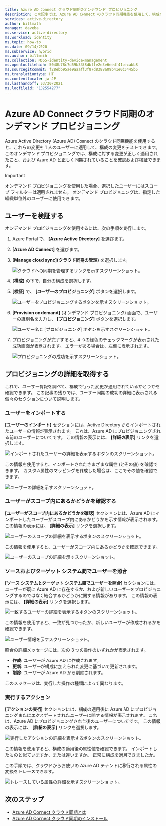 ```yaml
---
title: Azure AD Connect クラウド同期のオンデマンド プロビジョニング
description: この記事では、Azure AD Connect のクラウド同期機能を使用して、構成の変更をテストする方法について説明します。
services: active-directory
author: billmath
manager: daveba
ms.service: active-directory
ms.workload: identity
ms.topic: how-to
ms.date: 09/14/2020
ms.subservice: hybrid
ms.author: billmath
ms.collection: M365-identity-device-management
ms.openlocfilehash: 5048b78c7d59b3358dbffe2e3e6eedf41decabb8
ms.sourcegitcommit: f28ebb95ae9aaaff3f87d8388a09b41e0b3445b5
ms.translationtype: HT
ms.contentlocale: ja-JP
ms.lasthandoff: 03/30/2021
ms.locfileid: "102554277"
---
```

# <a name="on-demand-provisioning-in-azure-ad-connect-cloud-sync"></a>Azure AD Connect クラウド同期のオンデマンド プロビジョニング

Azure Active Directory (Azure AD) Connect のクラウド同期機能を使用すると、これらの変更を 1 人のユーザーに適用して、構成の変更をテストできます。 このオンデマンド プロビジョニングでは、構成に対する変更が正しく適用されたこと、および Azure AD と正しく同期されていることを確認および検証できます。  

> [!IMPORTANT] 
> オンデマンド プロビジョニングを使用した場合、選択したユーザーにはスコープ フィルターは適用されません。 オンデマンド プロビジョニングは、指定した組織単位外のユーザーに使用できます。

## <a name="validate-a-user"></a>ユーザーを検証する
オンデマンド プロビジョニングを使用するには、次の手順を実行します。

1.  Azure Portal で、 **[Azure Active Directory]** を選びます。
2.  **[Azure AD Connect]** を選びます。
3.  **[Manage cloud sync]\(クラウド同期の管理\)** を選択します。

    ![クラウドへの同期を管理するリンクを示すスクリーンショット。](media/how-to-install/install-6.png)
4. **[構成]** の下で、自分の構成を選択します。
5. **[検証]** で、 **[ユーザーのプロビジョニング]** ボタンを選択します。 

   ![ユーザーをプロビジョニングするボタンを示すスクリーンショット。](media/how-to-on-demand-provision/on-demand-2.png)

6. **[Provision on demand]** \(オンデマンド プロビジョニング\) 画面で、ユーザーの識別名を入力し、 **[プロビジョニング]** ボタンを選択します。  
 
   ![ユーザー名と [プロビジョニング] ボタンを示すスクリーンショット。](media/how-to-on-demand-provision/on-demand-3.png)
7. プロビジョニングが完了すると、4 つの緑色のチェックマークが表示された成功画面が表示されます。 エラーがある場合は、左側に表示されます。

   ![プロビジョニングの成功を示すスクリーンショット。](media/how-to-on-demand-provision/on-demand-4.png)

## <a name="get-details-about-provisioning"></a>プロビジョニングの詳細を取得する
これで、ユーザー情報を調べて、構成で行った変更が適用されているかどうかを確認できます。 この記事の残りでは、ユーザー同期の成功の詳細に表示される個々のセクションについて説明します。

### <a name="import-user"></a>ユーザーをインポートする
**[ユーザーのインポート]** セクションには、Active Directory からインポートされたユーザーの情報が表示されます。 これは、Azure AD にプロビジョニングされる前のユーザーについてです。 この情報の表示には、 **[詳細の表示]** リンクを選択します。

![インポートされたユーザーの詳細を表示するボタンのスクリーンショット。](media/how-to-on-demand-provision/on-demand-5.png)

この情報を使用すると、インポートされたさまざまな属性 (とその値) を確認できます。 カスタム属性のマッピングを作成した場合は、ここでその値を確認できます。

![ユーザーの詳細を示すスクリーンショット。](media/how-to-on-demand-provision/on-demand-6.png)

### <a name="determine-if-user-is-in-scope"></a>ユーザーがスコープ内にあるかどうかを確認する
**[ユーザーがスコープ内にあるかどうかを確認]** セクションには、Azure AD にインポートしたユーザーがスコープ内にあるかどうかを示す情報が表示されます。 この情報の表示には、 **[詳細の表示]** リンクを選択します。

![ユーザーのスコープの詳細を表示するボタンのスクリーンショット。](media/how-to-on-demand-provision/on-demand-7.png)

この情報を使用すると、ユーザーがスコープ内にあるかどうかを確認できます。

![ユーザーのスコープの詳細を示すスクリーンショット。](media/how-to-on-demand-provision/on-demand-10a.png)

### <a name="match-user-between-source-and-target-system"></a>ソースおよびターゲット システム間でユーザーを照合
**[ソース システムとターゲット システム間でユーザーを照合]** セクションには、ユーザーが既に Azure AD に存在するか、および新しいユーザーをプロビジョニングするのではなく結合するかどうかに関する情報があります。 この情報の表示には、 **[詳細の表示]** リンクを選択します。

![一致するユーザーの詳細を表示するボタンのスクリーンショット。](media/how-to-on-demand-provision/on-demand-8.png)

この情報を使用すると、一致が見つかったか、新しいユーザーが作成されるかを確認できます。

![ユーザー情報を示すスクリーンショット。](media/how-to-on-demand-provision/on-demand-11.png)

照合の詳細メッセージには、次の 3 つの操作のいずれかが表示されます。
- **作成**: ユーザーが Azure AD に作成されます。
- **更新**: ユーザーが構成に加えられた変更に基づいて更新されます。
- **削除**: ユーザーが Azure AD から削除されます。

このメッセージは、実行した操作の種類によって異なります。

### <a name="perform-action"></a>実行するアクション
**[アクションの実行]** セクションには、構成の適用後に Azure AD にプロビジョニングまたはエクスポートされたユーザーに関する情報が表示されます。 これは、Azure AD にプロビジョニングされた後のユーザーについてです。 この情報の表示には、 **[詳細の表示]** リンクを選択します。

![実行したアクションの詳細を表示するボタンのスクリーンショット。](media/how-to-on-demand-provision/on-demand-9.png)

この情報を使用すると、構成の適用後の属性値を確認できます。 インポートしたものと似ていますか、または違いますか。 正常に構成を適用できましたか。  

この手順では、クラウドからお使いの Azure AD テナントに移行される属性の変換をトレースできます。

![トレースしている属性の詳細を示すスクリーンショット。](media/how-to-on-demand-provision/on-demand-12.png)

## <a name="next-steps"></a>次のステップ 

- [Azure AD Connect クラウド同期とは](what-is-cloud-sync.md)
- [Azure AD Connect クラウド同期のインストール](how-to-install.md)
 